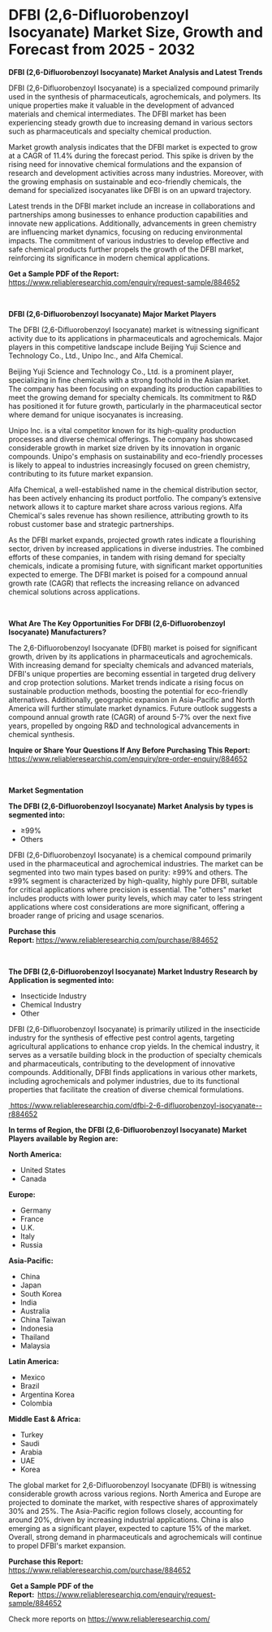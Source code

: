 <p><h1>DFBI (2,6-Difluorobenzoyl Isocyanate) Market Size, Growth and Forecast from 2025 - 2032</h1></p><p><strong>DFBI (2,6-Difluorobenzoyl Isocyanate) Market Analysis and Latest Trends</strong></p>
<p><p>DFBI (2,6-Difluorobenzoyl Isocyanate) is a specialized compound primarily used in the synthesis of pharmaceuticals, agrochemicals, and polymers. Its unique properties make it valuable in the development of advanced materials and chemical intermediates. The DFBI market has been experiencing steady growth due to increasing demand in various sectors such as pharmaceuticals and specialty chemical production.</p><p>Market growth analysis indicates that the DFBI market is expected to grow at a CAGR of 11.4% during the forecast period. This spike is driven by the rising need for innovative chemical formulations and the expansion of research and development activities across many industries. Moreover, with the growing emphasis on sustainable and eco-friendly chemicals, the demand for specialized isocyanates like DFBI is on an upward trajectory.</p><p>Latest trends in the DFBI market include an increase in collaborations and partnerships among businesses to enhance production capabilities and innovate new applications. Additionally, advancements in green chemistry are influencing market dynamics, focusing on reducing environmental impacts. The commitment of various industries to develop effective and safe chemical products further propels the growth of the DFBI market, reinforcing its significance in modern chemical applications.</p></p>
<p><strong>Get a Sample PDF of the Report:&nbsp;</strong> <a href="https://www.reliableresearchiq.com/enquiry/request-sample/884652?utm_campaign=3100&utm_medium=2&utm_source=Github&utm_content=ia&utm_term=02042025&utm_id=dfbi-26-difluorobenzoyl-isocyanate">https://www.reliableresearchiq.com/enquiry/request-sample/884652</a></p>
<p>&nbsp;</p>
<p><strong>DFBI (2,6-Difluorobenzoyl Isocyanate) Major Market Players</strong></p>
<p><p>The DFBI (2,6-Difluorobenzoyl Isocyanate) market is witnessing significant activity due to its applications in pharmaceuticals and agrochemicals. Major players in this competitive landscape include Beijing Yuji Science and Technology Co., Ltd., Unipo Inc., and Alfa Chemical.</p><p>Beijing Yuji Science and Technology Co., Ltd. is a prominent player, specializing in fine chemicals with a strong foothold in the Asian market. The company has been focusing on expanding its production capabilities to meet the growing demand for specialty chemicals. Its commitment to R&D has positioned it for future growth, particularly in the pharmaceutical sector where demand for unique isocyanates is increasing.</p><p>Unipo Inc. is a vital competitor known for its high-quality production processes and diverse chemical offerings. The company has showcased considerable growth in market size driven by its innovation in organic compounds. Unipo's emphasis on sustainability and eco-friendly processes is likely to appeal to industries increasingly focused on green chemistry, contributing to its future market expansion.</p><p>Alfa Chemical, a well-established name in the chemical distribution sector, has been actively enhancing its product portfolio. The company’s extensive network allows it to capture market share across various regions. Alfa Chemical's sales revenue has shown resilience, attributing growth to its robust customer base and strategic partnerships. </p><p>As the DFBI market expands, projected growth rates indicate a flourishing sector, driven by increased applications in diverse industries. The combined efforts of these companies, in tandem with rising demand for specialty chemicals, indicate a promising future, with significant market opportunities expected to emerge. The DFBI market is poised for a compound annual growth rate (CAGR) that reflects the increasing reliance on advanced chemical solutions across applications.</p></p>
<p>&nbsp;</p>
<p><strong>What Are The Key Opportunities For DFBI (2,6-Difluorobenzoyl Isocyanate) Manufacturers?</strong></p>
<p><p>The 2,6-Difluorobenzoyl Isocyanate (DFBI) market is poised for significant growth, driven by its applications in pharmaceuticals and agrochemicals. With increasing demand for specialty chemicals and advanced materials, DFBI's unique properties are becoming essential in targeted drug delivery and crop protection solutions. Market trends indicate a rising focus on sustainable production methods, boosting the potential for eco-friendly alternatives. Additionally, geographic expansion in Asia-Pacific and North America will further stimulate market dynamics. Future outlook suggests a compound annual growth rate (CAGR) of around 5-7% over the next five years, propelled by ongoing R&D and technological advancements in chemical synthesis.</p></p>
<p><strong>Inquire or Share Your Questions If Any Before Purchasing This Report:</strong> <a href="https://www.reliableresearchiq.com/enquiry/pre-order-enquiry/884652?utm_campaign=3100&utm_medium=2&utm_source=Github&utm_content=ia&utm_term=02042025&utm_id=dfbi-26-difluorobenzoyl-isocyanate">https://www.reliableresearchiq.com/enquiry/pre-order-enquiry/884652</a></p>
<p>&nbsp;</p>
<p><strong>Market Segmentation</strong></p>
<p><strong>The DFBI (2,6-Difluorobenzoyl Isocyanate) Market Analysis by types is segmented into:</strong></p>
<p><ul><li>≥99%</li><li>Others</li></ul></p>
<p><p>DFBI (2,6-Difluorobenzoyl Isocyanate) is a chemical compound primarily used in the pharmaceutical and agrochemical industries. The market can be segmented into two main types based on purity: ≥99% and others. The ≥99% segment is characterized by high-quality, highly pure DFBI, suitable for critical applications where precision is essential. The "others" market includes products with lower purity levels, which may cater to less stringent applications where cost considerations are more significant, offering a broader range of pricing and usage scenarios.</p></p>
<p><strong>Purchase this Report:&nbsp;</strong><a href="https://www.reliableresearchiq.com/purchase/884652?utm_campaign=3100&utm_medium=2&utm_source=Github&utm_content=ia&utm_term=02042025&utm_id=dfbi-26-difluorobenzoyl-isocyanate">https://www.reliableresearchiq.com/purchase/884652</a></p>
<p>&nbsp;</p>
<p><strong>The DFBI (2,6-Difluorobenzoyl Isocyanate) Market Industry Research by Application is segmented into:</strong></p>
<p><ul><li>Insecticide Industry</li><li>Chemical Industry</li><li>Other</li></ul></p>
<p><p>DFBI (2,6-Difluorobenzoyl Isocyanate) is primarily utilized in the insecticide industry for the synthesis of effective pest control agents, targeting agricultural applications to enhance crop yields. In the chemical industry, it serves as a versatile building block in the production of specialty chemicals and pharmaceuticals, contributing to the development of innovative compounds. Additionally, DFBI finds applications in various other markets, including agrochemicals and polymer industries, due to its functional properties that facilitate the creation of diverse chemical formulations.</p></p>
<p><a href="https://www.reliableresearchiq.com/dfbi-2-6-difluorobenzoyl-isocyanate--r884652?utm_campaign=3100&utm_medium=2&utm_source=Github&utm_content=ia&utm_term=02042025&utm_id=dfbi-26-difluorobenzoyl-isocyanate">&nbsp;https://www.reliableresearchiq.com/dfbi-2-6-difluorobenzoyl-isocyanate--r884652</a></p>
<p><strong>In terms of Region, the DFBI (2,6-Difluorobenzoyl Isocyanate) Market Players available by Region are:</strong></p>
<p>
    <p> <strong> North America: </strong>
        <ul>
            <li>United States</li>
            <li>Canada</li>
        </ul>
        </p> 
    <p> <strong> Europe: </strong>
        <ul>
            <li>Germany</li>
            <li>France</li>
            <li>U.K.</li>
            <li>Italy</li>
            <li>Russia</li>
        </ul>
        </p> 
    <p> <strong> Asia-Pacific: </strong>
        <ul>
            <li>China</li>
            <li>Japan</li>
            <li>South Korea</li>
            <li>India</li>
            <li>Australia</li>
            <li>China Taiwan</li>
            <li>Indonesia</li>
            <li>Thailand</li>
            <li>Malaysia</li>
        </ul>
        </p> 
    <p> <strong> Latin America: </strong>
        <ul>
            <li>Mexico</li>
            <li>Brazil</li>
            <li>Argentina Korea</li>
            <li>Colombia</li>
        </ul>
        </p> 
    <p> <strong> Middle East & Africa: </strong>
        <ul>
            <li>Turkey</li>
            <li>Saudi</li>
            <li>Arabia</li>
            <li>UAE</li>
            <li>Korea</li>
        </ul>
    </p>
    </p>
<p><p>The global market for 2,6-Difluorobenzoyl Isocyanate (DFBI) is witnessing considerable growth across various regions. North America and Europe are projected to dominate the market, with respective shares of approximately 30% and 25%. The Asia-Pacific region follows closely, accounting for around 20%, driven by increasing industrial applications. China is also emerging as a significant player, expected to capture 15% of the market. Overall, strong demand in pharmaceuticals and agrochemicals will continue to propel DFBI's market expansion.</p></p>
<p><strong>Purchase this Report: </strong><a href="https://www.reliableresearchiq.com/purchase/884652?utm_campaign=3100&utm_medium=2&utm_source=Github&utm_content=ia&utm_term=02042025&utm_id=dfbi-26-difluorobenzoyl-isocyanate">https://www.reliableresearchiq.com/purchase/884652</a></p>
<p>&nbsp;<strong>Get a Sample PDF of the Report:&nbsp;&nbsp;</strong><a href="https://www.reliableresearchiq.com/enquiry/request-sample/884652?utm_campaign=3100&utm_medium=2&utm_source=Github&utm_content=ia&utm_term=02042025&utm_id=dfbi-26-difluorobenzoyl-isocyanate">https://www.reliableresearchiq.com/enquiry/request-sample/884652</a></p>
<p><strong></strong></p>
<p>Check more reports on <a href="https://www.reliableresearchiq.com/?utm_campaign=3100&utm_medium=2&utm_source=Github&utm_content=ia&utm_term=02042025&utm_id=dfbi-26-difluorobenzoyl-isocyanate">https://www.reliableresearchiq.com/</a></p>